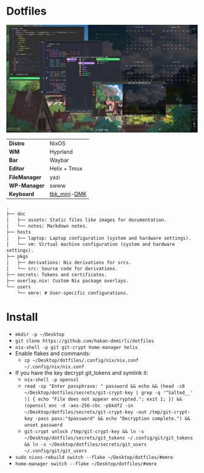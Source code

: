 # Dotfiles

![de](doc/assets/de.png)

|   |   |
|---|---|
| **Distro**      | NixOS        |
| **WM**          | Hyprland     |
| **Bar**         | Waybar       |
| **Editor**      | Helix + Tmux |
| **FileManager** | yazi         |
| **WP-Manager**  | swww         |
| **Keyboard**    | [tbk_mini](https://github.com/Bastardkb/TBK-Mini)-[QMK](https://github.com/hakan-demirli/dotfiles/tree/main/.local/share/qmk) |

```
.
├── doc
│   ├── assets: Static files like images for documentation.
│   └── notes: Markdown notes.
├── hosts
│   ├── laptop: Laptop configuration (system and hardware settings).
│   └── vm: Virtual machine configuration (system and hardware settings).
├── pkgs
│   ├── derivations: Nix derivations for srcs.
│   └── src: Source code for derivations.
├── secrets: Tokens and certificates.
├── overlay.nix: Custom Nix package overlays.
└── users
    └── emre: # User-specific configurations.
```

# Install
* ```mkdir -p ~/Desktop```
* ```git clone https://github.com/hakan-demirli/dotfiles```
* ```nix-shell -p git git-crypt home-manager helix```
* Enable flakes and commands:
  * ```cp ~/Desktop/dotfiles/.config/nix/nix.conf ~/.config/nix/nix.conf```
* If you have the key decrypt git_tokens and symlink it:
  * ```nix-shell -p openssl```
  * ```read -sp "Enter passphrase: " password && echo && (head -c8 ~/Desktop/dotfiles/secrets/git-crypt-key | grep -q '^Salted__' || { echo "File does not appear encrypted."; exit 1; }) && (openssl enc -d -aes-256-cbc -pbkdf2 -in ~/Desktop/dotfiles/secrets/git-crypt-key -out /tmp/git-crypt-key -pass pass:"$password" && echo "Decryption complete.") && unset password```
  * ```git-crypt unlock /tmp/git-crypt-key && ln -s ~/Desktop/dotfiles/secrets/git_tokens ~/.config/git/git_tokens && ln -s ~/Desktop/dotfiles/secrets/git_users ~/.config/git/git_users```
* ```sudo nixos-rebuild switch --flake ~/Desktop/dotfiles/#emre```
* ```home-manager switch --flake ~/Desktop/dotfiles/#emre```

